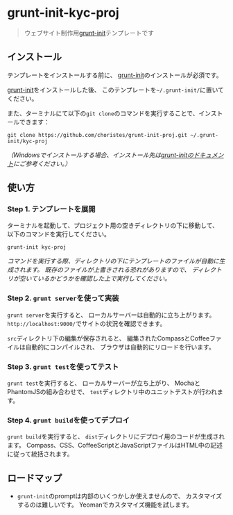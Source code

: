 # grunt-init-kyc-proj

> ウェブサイト制作用[grunt-init][]テンプレートです

[grunt-init]: http://gruntjs.com/project-scaffolding

## インストール

テンプレートをインストールする前に、
[grunt-init][]のインストールが必須です。

[grunt-init][]をインストールした後、
このテンプレートを`~/.grunt-init/`に置いてください。

また、ターミナルにて以下の`git clone`のコマンドを実行することで、インストールできます：
```
git clone https://github.com/choristes/grunt-init-proj.git ~/.grunt-init/kyc-proj
```

_（Windowsでインストールする場合、インストール先は[grunt-initのドキュメント][grunt-init]にご参考ください。）_

## 使い方

### Step 1. テンプレートを展開

ターミナルを起動して、プロジェクト用の空きディレクトリの下に移動して、
以下のコマンドを実行してください。

```
grunt-init kyc-proj
```

_コマンドを実行する際、ディレクトリの下にテンプレートのファイルが自動に生成されます。_
_既存のファイルが上書きされる恐れがありますので、_
_ディレクトリが空いているかどうかを確認した上で実行してください。_

### Step 2. `grunt server`を使って実装

`grunt server`を実行すると、
ローカルサーバーは自動的に立ち上がります。
`http://localhost:9000/`でサイトの状況を確認できます。

`src`ディレクトリ下の編集が保存されると、
編集されたCompassとCoffeeファイルは自動的にコンパイルされ、
ブラウザは自動的にリロードを行います。

### Step 3. `grunt test`を使ってテスト

`grunt test`を実行すると、
ローカルサーバーが立ち上がり、
MochaとPhantomJSの組み合わせで、
`test`ディレクトリ中のユニットテストが行われます。

### Step 4. `grunt build`を使ってデプロイ

`grunt build`を実行すると、
`dist`ディレクトリにデプロイ用のコードが生成されます。
Compass、CSS、CoffeeScriptとJavaScriptファイルはHTML中の記述に従って統括されます。


## ロードマップ

* `grunt-init`のpromptは内部のいくつかしか使えませんので、
  カスタマイズするのは難しいです。
  Yeomanでカスタマイズ機能を試します。
